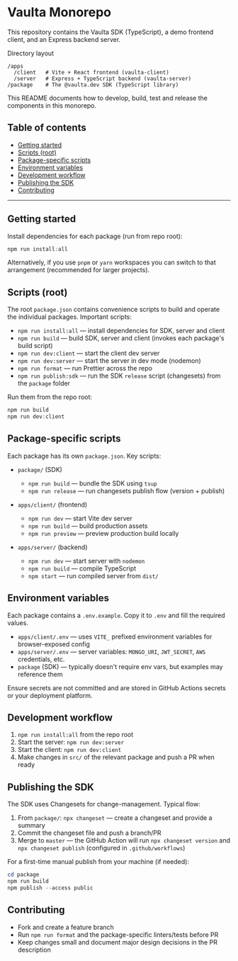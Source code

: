 # Vaulta Monorepo

This repository contains the Vaulta SDK (TypeScript), a demo frontend client, and an Express backend server.

Directory layout

```
/apps
  /client   # Vite + React frontend (vaulta-client)
  /server   # Express + TypeScript backend (vaulta-server)
/package    # The @vaulta.dev SDK (TypeScript library)
```

This README documents how to develop, build, test and release the components in this monorepo.

## Table of contents

- [Getting started](#getting-started)
- [Scripts (root)](#scripts-root)
- [Package-specific scripts](#package-specific-scripts)
- [Environment variables](#environment-variables)
- [Development workflow](#development-workflow)
- [Publishing the SDK](#publishing-the-sdk)
- [Contributing](#contributing)

---

## Getting started

Install dependencies for each package (run from repo root):

```powershell
npm run install:all
```

Alternatively, if you use `pnpm` or `yarn` workspaces you can switch to that arrangement (recommended for larger projects).

## Scripts (root)

The root `package.json` contains convenience scripts to build and operate the individual packages. Important scripts:

- `npm run install:all` — install dependencies for SDK, server and client
- `npm run build` — build SDK, server and client (invokes each package's build script)
- `npm run dev:client` — start the client dev server
- `npm run dev:server` — start the server in dev mode (nodemon)
- `npm run format` — run Prettier across the repo
- `npm run publish:sdk` — run the SDK `release` script (changesets) from the `package` folder

Run them from the repo root:

```powershell
npm run build
npm run dev:client
```

## Package-specific scripts

Each package has its own `package.json`. Key scripts:

- `package/` (SDK)
  - `npm run build` — bundle the SDK using `tsup`
  - `npm run release` — run changesets publish flow (version + publish)

- `apps/client/` (frontend)
  - `npm run dev` — start Vite dev server
  - `npm run build` — build production assets
  - `npm run preview` — preview production build locally

- `apps/server/` (backend)
  - `npm run dev` — start server with `nodemon`
  - `npm run build` — compile TypeScript
  - `npm start` — run compiled server from `dist/`

## Environment variables

Each package contains a `.env.example`. Copy it to `.env` and fill the required values.

- `apps/client/.env` — uses `VITE_` prefixed environment variables for browser-exposed config
- `apps/server/.env` — server variables: `MONGO_URI`, `JWT_SECRET`, `AWS` credentials, etc.
- `package` (SDK) — typically doesn't require env vars, but examples may reference them

Ensure secrets are not committed and are stored in GitHub Actions secrets or your deployment platform.

## Development workflow

1. `npm run install:all` from the repo root
2. Start the server: `npm run dev:server`
3. Start the client: `npm run dev:client`
4. Make changes in `src/` of the relevant package and push a PR when ready

## Publishing the SDK

The SDK uses Changesets for change-management. Typical flow:

1. From `package/`: `npx changeset` — create a changeset and provide a summary
2. Commit the changeset file and push a branch/PR
3. Merge to `master` — the GitHub Action will run `npx changeset version` and `npx changeset publish` (configured in `.github/workflows`)

For a first-time manual publish from your machine (if needed):

```powershell
cd package
npm run build
npm publish --access public
```

## Contributing

- Fork and create a feature branch
- Run `npm run format` and the package-specific linters/tests before PR
- Keep changes small and document major design decisions in the PR description
